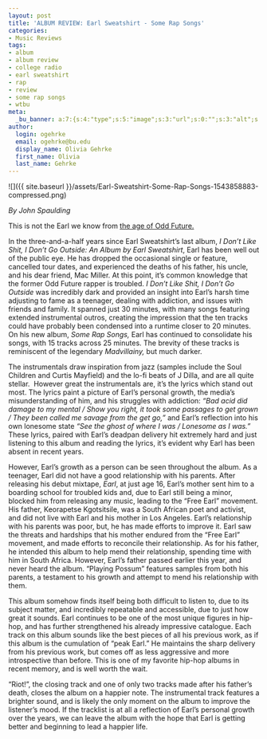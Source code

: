 ```yaml
---
layout: post
title: 'ALBUM REVIEW: Earl Sweatshirt - Some Rap Songs'
categories:
- Music Reviews
tags:
- album
- album review
- college radio
- earl sweatshirt
- rap
- review
- some rap songs
- wtbu
meta:
  _bu_banner: a:7:{s:4:"type";s:5:"image";s:3:"url";s:0:"";s:3:"alt";s:0:"";s:7:"post_id";s:0:"";s:4:"html";s:0:"";s:8:"position";s:12:"contentWidth";s:7:"caption";s:0:"";}
author:
  login: ogehrke
  email: ogehrke@bu.edu
  display_name: Olivia Gehrke
  first_name: Olivia
  last_name: Gehrke
---
```

![]({{ site.baseurl }}/assets/Earl-Sweatshirt-Some-Rap-Songs-1543858883-compressed.png)

_By John Spaulding_

This is not the Earl we know from [the age of Odd Future.](https://www.youtube.com/watch?v=EJbnulJMVnM)

In the three-and-a-half years since Earl Sweatshirt’s last album, _I Don’t Like Shit, I Don’t Go Outside: An Album by Earl Sweatshirt_, Earl has been well out of the public eye. He has dropped the occasional single or feature, cancelled tour dates, and experienced the deaths of his father, his uncle, and his dear friend, Mac Miller. At this point, it’s common knowledge that the former Odd Future rapper is troubled. _I Don’t Like Shit, I Don’t Go Outside_ was incredibly dark and provided an insight into Earl’s harsh time adjusting to fame as a teenager, dealing with addiction, and issues with friends and family. It spanned just 30 minutes, with many songs featuring extended instrumental outros, creating the impression that the ten tracks could have probably been condensed into a runtime closer to 20 minutes. On his new album, _Some Rap Songs,_ Earl has continued to consolidate his songs, with 15 tracks across 25 minutes. The brevity of these tracks is reminiscent of the legendary _Madvillainy,_ but much darker.

The instrumentals draw inspiration from jazz (samples include the Soul Children and Curtis Mayfield) and the lo-fi beats of J Dilla, and are all quite stellar.  However great the instrumentals are, it’s the lyrics which stand out most. The lyrics paint a picture of Earl’s personal growth, the media’s misunderstanding of him, and his struggles with addiction: _“Bad acid did damage to my mental / Show you right, it took some passages to get grown / They been called me savage from the get go,”_ and Earl’s reflection into his own lonesome state _“See the ghost of where I was / Lonesome as I was.”_ These lyrics, paired with Earl’s deadpan delivery hit extremely hard and just listening to this album and reading the lyrics, it’s evident why Earl has been absent in recent years.

However, Earl’s growth as a person can be seen throughout the album. As a teenager, Earl did not have a good relationship with his parents. After releasing his debut mixtape, _Earl_, at just age 16, Earl’s mother sent him to a boarding school for troubled kids and, due to Earl still being a minor, blocked him from releasing any music, leading to the “Free Earl” movement. His father, Keorapetse Kgotsitsile, was a South African poet and activist, and did not live with Earl and his mother in Los Angeles. Earl’s relationship with his parents was poor, but, he has made efforts to improve it. Earl saw the threats and hardships that his mother endured from the “Free Earl” movement, and made efforts to reconcile their relationship. As for his father, he intended this album to help mend their relationship, spending time with him in South Africa. However, Earl’s father passed earlier this year, and never heard the album. “Playing Possum” features samples from both his parents, a testament to his growth and attempt to mend his relationship with them.

This album somehow finds itself being both difficult to listen to, due to its subject matter, and incredibly repeatable and accessible, due to just how great it sounds. Earl continues to be one of the most unique figures in hip-hop, and has further strengthened his already impressive catalogue. Each track on this album sounds like the best pieces of all his previous work, as if this album is the cumulation of “peak Earl.” He maintains the sharp delivery from his previous work, but comes off as less aggressive and more introspective than before. This is one of my favorite hip-hop albums in recent memory, and is well worth the wait.

“Riot!”, the closing track and one of only two tracks made after his father’s death, closes the album on a happier note. The instrumental track features a brighter sound, and is likely the only moment on the album to improve the listener’s mood. If the tracklist is at all a reflection of Earl’s personal growth over the years, we can leave the album with the hope that Earl is getting better and beginning to lead a happier life.